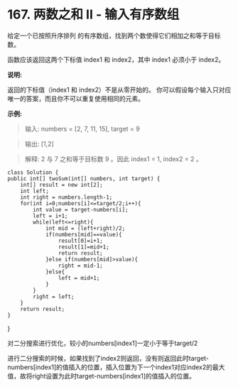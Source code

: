 # 167. 两数之和 II - 输入有序数组
给定一个已按照升序排列 的有序数组，找到两个数使得它们相加之和等于目标数。

函数应该返回这两个下标值 index1 和 index2，其中 index1 必须小于 index2。

**说明:**

返回的下标值（index1 和 index2）不是从零开始的。
你可以假设每个输入只对应唯一的答案，而且你不可以重复使用相同的元素。

**示例:**

>输入: numbers = [2, 7, 11, 15], target = 9

>输出: [1,2]

>解释: 2 与 7 之和等于目标数 9 。因此 index1 = 1, index2 = 2 。

    class Solution {
    public int[] twoSum(int[] numbers, int target) {
        int[] result = new int[2];
        int left;
        int right = numbers.length-1;
        for(int i=0;numbers[i]<=target/2;i++){
            int value = target-numbers[i];
            left = i+1;
            while(left<=right){
                int mid = (left+right)/2;
                if(numbers[mid]==value){
                    result[0]=i+1;
                    result[1]=mid+1;
                    return result;
                }else if(numbers[mid]>value){
                    right = mid-1;
                }else{
                    left = mid+1;
                }
            }
            right = left;
        }
        return result;
    }
}

对二分搜索进行优化，较小的numbers[index1]一定小于等于target/2

进行二分搜索的时候，如果找到了index2则返回，没有则返回此时target-numbers[index1]的值插入的位置，插入位置为下一个index1对应index2的最大值，故将right设置为此时target-numbers[index1]的值插入的位置。
